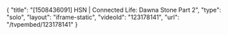 {
    "title": "[1508436091] HSN | Connected Life: Dawna Stone Part 2",
    "type": "solo",
    "layout": "iframe-static",
    "videoId": "123178141",
    "url": "\/tvpembed\/123178141"
}